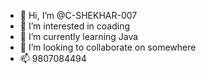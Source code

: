 - 👋 Hi, I’m @C-SHEKHAR-007
- 👀 I’m interested in coading
- 🌱 I’m currently learning Java
- 💞️ I’m looking to collaborate on somewhere
- 📫 9807084494

<!---
C-SHEKHAR-007/C-SHEKHAR-007 is a ✨ special ✨ repository because its `README.md` (this file) appears on your GitHub profile.
You can click the Preview link to take a look at your changes.
--->
